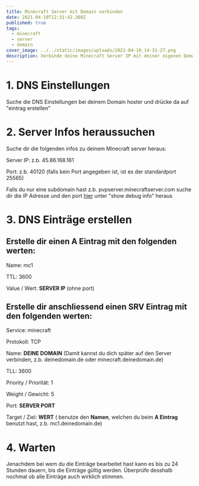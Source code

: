 ```yaml
---
title: Minecraft Server mit Domain verbinden
date: 2021-04-10T12:31:42.308Z
published: true
tags:
  - minecraft
  - server
  - domain
cover_image: ../../static/images/uploads/2021-04-10_14-31-27.png
description: Verbinde deine Minecraft Server IP mit deiner eigenen Domain
---
```

# 1. DNS Einstellungen

Suche die DNS Einstellungen bei deinem Domain hoster und drücke da auf "eintrag erstellen"

# 2. Server Infos heraussuchen

Suche dir die folgenden infos zu deinem Minecraft server heraus:

Server IP: z.b. 45.86.168.161

Port: z.b. 40120 (falls kein Port angegeben ist, ist es der standardport 25565)

Falls du nur eine subdomain hast z.b. pvpserver.minecraftserver.com suche dir die IP Adresse und den port [hier](https://mcsrvstat.us/) unter "show debug info" heraus

# 3. DNS Einträge erstellen

## Erstelle dir einen **A Eintrag** mit den folgenden werten:

Name: mc1

TTL: 3600

Value / Wert: **SERVER IP** (ohne port)



## Erstelle dir anschliessend einen **SRV Eintrag** mit den folgenden werten:

Service: minecraft

Protokoll: TCP

Name: **DEINE DOMAIN** (Damit kannst du dich später auf den Server verbinden, z.b. deinedomain.de oder minecraft.deinedomain.de)

TLL: 3600

Priority / Priorität: 1

Weight / Gewicht: 5

Port: **SERVER PORT**

Target / Ziel: **WERT** ( benutze den **Namen**, welchen du beim **A Eintrag** benutzt hast, z.b. mc1.deinedomain.de)

# 4. Warten

Jenachdem bei wem du die Einträge bearbeitet hast kann es bis zu 24 Stunden dauern, bis die Einträge gültig werden. Überprüfe desshalb nochmal ob alle Einträge auch wirklich stimmen.